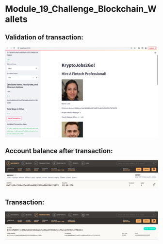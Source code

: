 # Module_19_Challenge_Blockchain_Wallets

## Validation of transaction:

![](Images/Validated_transaction_hash.png)

## Account balance after transaction:

![](Images/Account_balance.png)

## Transaction:

![](Images/Transaction.png)
